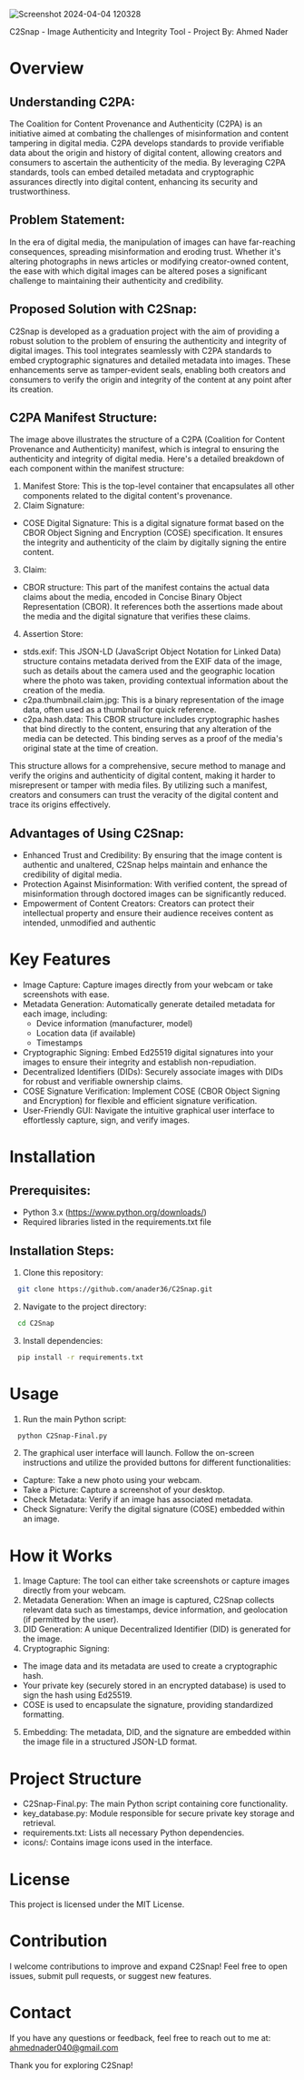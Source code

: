 ![Screenshot 2024-04-04 120328](https://github.com/anader36/C2Snap/assets/93553393/75da921e-27dc-4e9c-af16-9c848e54fa41)



C2Snap - Image Authenticity and Integrity Tool - Project By: Ahmed Nader


# Overview
## Understanding C2PA:
The Coalition for Content Provenance and Authenticity (C2PA) is an initiative aimed at combating the challenges of misinformation and content tampering in digital media. C2PA develops standards to provide verifiable data about the origin and history of digital content, allowing creators and consumers to ascertain the authenticity of the media. By leveraging C2PA standards, tools can embed detailed metadata and cryptographic assurances directly into digital content, enhancing its security and trustworthiness.

## Problem Statement:
In the era of digital media, the manipulation of images can have far-reaching consequences, spreading misinformation and eroding trust. Whether it's altering photographs in news articles or modifying creator-owned content, the ease with which digital images can be altered poses a significant challenge to maintaining their authenticity and credibility.

## Proposed Solution with C2Snap:
C2Snap is developed as a graduation project with the aim of providing a robust solution to the problem of ensuring the authenticity and integrity of digital images. This tool integrates seamlessly with C2PA standards to embed cryptographic signatures and detailed metadata into images. These enhancements serve as tamper-evident seals, enabling both creators and consumers to verify the origin and integrity of the content at any point after its creation.

## C2PA Manifest Structure:
The image above illustrates the structure of a C2PA (Coalition for Content Provenance and Authenticity) manifest, which is integral to ensuring the authenticity and integrity of digital media. Here's a detailed breakdown of each component within the manifest structure:

1. Manifest Store: This is the top-level container that encapsulates all other components related to the digital content's provenance.
2. Claim Signature:
  - COSE Digital Signature: This is a digital signature format based on the CBOR Object Signing and Encryption (COSE) specification. It ensures the integrity and authenticity of the claim by digitally signing the entire content.
3. Claim:
  - CBOR structure: This part of the manifest contains the actual data claims about the media, encoded in Concise Binary Object Representation (CBOR). It references both the assertions made about the media and the digital signature that verifies these claims.
4. Assertion Store:
  - stds.exif: This JSON-LD (JavaScript Object Notation for Linked Data) structure contains metadata derived from the EXIF data of the image, such as details about the camera used and the geographic location where the photo was taken, providing contextual      information about the creation of the media.
  - c2pa.thumbnail.claim.jpg: This is a binary representation of the image data, often used as a thumbnail for quick reference.
  - c2pa.hash.data: This CBOR structure includes cryptographic hashes that bind directly to the content, ensuring that any alteration of the media can be detected. This binding serves as a proof of the media's original state at the time of creation.
    
This structure allows for a comprehensive, secure method to manage and verify the origins and authenticity of digital content, making it harder to misrepresent or tamper with media files. By utilizing such a manifest, creators and consumers can trust the veracity of the digital content and trace its origins effectively.

## Advantages of Using C2Snap:
- Enhanced Trust and Credibility: By ensuring that the image content is authentic and unaltered, C2Snap helps maintain and enhance the credibility of digital media.
- Protection Against Misinformation: With verified content, the spread of misinformation through doctored images can be significantly reduced.
- Empowerment of Content Creators: Creators can protect their intellectual property and ensure their audience receives content as intended, unmodified and authentic

# Key Features
- Image Capture: Capture images directly from your webcam or take screenshots with ease.
- Metadata Generation: Automatically generate detailed metadata for each image, including:
  - Device information (manufacturer, model)
  - Location data (if available)
  - Timestamps
- Cryptographic Signing: Embed Ed25519 digital signatures into your images to ensure their integrity and establish non-repudiation.
- Decentralized Identifiers (DIDs): Securely associate images with DIDs for robust and verifiable ownership claims.
- COSE Signature Verification: Implement COSE (CBOR Object Signing and Encryption) for flexible and efficient signature verification.
- User-Friendly GUI: Navigate the intuitive graphical user interface to effortlessly capture, sign, and verify images.

# Installation
## Prerequisites:

- Python 3.x (https://www.python.org/downloads/)
- Required libraries listed in the requirements.txt file

## Installation Steps:

1. Clone this repository:
```bash
  git clone https://github.com/anader36/C2Snap.git
```
2. Navigate to the project directory:
```bash
  cd C2Snap
```
3. Install dependencies:
```bash
  pip install -r requirements.txt
```

# Usage
1. Run the main Python script:
```bash
  python C2Snap-Final.py
```
2. The graphical user interface will launch. Follow the on-screen instructions and utilize the provided buttons for different functionalities:
- Capture: Take a new photo using your webcam.
- Take a Picture: Capture a screenshot of your desktop.
- Check Metadata: Verify if an image has associated metadata.
- Check Signature: Verify the digital signature (COSE) embedded within an image.

# How it Works
1. Image Capture: The tool can either take screenshots or capture images directly from your webcam.
2. Metadata Generation: When an image is captured, C2Snap collects relevant data such as timestamps, device information, and geolocation (if permitted by the user).
3. DID Generation: A unique Decentralized Identifier (DID) is generated for the image.
4. Cryptographic Signing:
  - The image data and its metadata are used to create a cryptographic hash.
  - Your private key (securely stored in an encrypted database) is used to sign the hash using Ed25519.
  - COSE is used to encapsulate the signature, providing standardized formatting.
5. Embedding: The metadata, DID, and the signature are embedded within the image file in a structured JSON-LD format.

# Project Structure
- C2Snap-Final.py: The main Python script containing core functionality.
- key_database.py: Module responsible for secure private key storage and retrieval.
- requirements.txt: Lists all necessary Python dependencies.
- icons/: Contains image icons used in the interface.

# License

This project is licensed under the MIT License.

# Contribution
I welcome contributions to improve and expand C2Snap! Feel free to open issues, submit pull requests, or suggest new features.

# Contact
If you have any questions or feedback, feel free to reach out to me at: ahmednader040@gmail.com

Thank you for exploring C2Snap!
